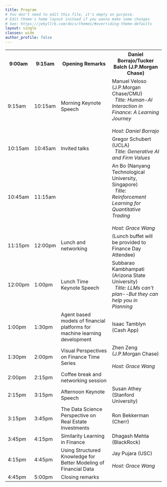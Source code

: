 ```yaml
---
title: Program
# You don't need to edit this file, it's empty on purpose.
# Edit theme's home layout instead if you wanna make some changes
# See: https://jekyllrb.com/docs/themes/#overriding-theme-defaults
layout: single
classes: wide
author_profile: false
---
```


<table class="tg">
<tbody>
  <tr>
    <th class="tg-feht">9:00am</th>
    <th class="tg-feht">9:15am</th>
    <th class="tg-feht">Opening Remarks</th>
    <th class="tg-feht">Daniel Borrajo/Tucker Balch (J.P.Morgan Chase)</th>
  </tr>
  <tr>
    <td class="tg-73oq">9:15am</td>
    <td class="tg-73oq">10:15am</td>
    <td class="tg-73oq">Morning Keynote Speech</td>
    <td class="tg-73oq">Manuel Veloso (J.P.Morgan Chase/CMU)
      <br>&nbsp;&nbsp;<em>Title: Human-AI Interaction in Finance: A Learning Journey</em> 
      <br><br><i>Host: Daniel Borrajo</i>
    </td>
  </tr>
  <tr>
    <td class="tg-73oq">10:15am</td>
    <td class="tg-73oq">10:45am</td>
    <td class="tg-73oq">Invited talks</td>
    <td class="tg-73oq">Gregor Schubert (UCLA) 
      <br>&nbsp;&nbsp;<em>Title: Generative AI and Firm Values</em> </td>
  </tr>
  <tr>
    <td class="tg-73oq">10:45am</td>
    <td class="tg-73oq">11:15am</td>
    <td class="tg-73oq"></td>
    <td class="tg-73oq">An Bo (Nanyang Technological University, Singapore)
      <br>&nbsp;&nbsp;<em>Title: Reinforcement Learning for Quantitative Trading</em><br>
      <br><i>Host: Grace Wang</i> </td>
  </tr>
  <tr>
    <td class="tg-vwhn">11:15pm</td>
    <td class="tg-vwhn">12:00pm</td>
    <td class="tg-vwhn">Lunch and networking</td>
    <td class="tg-vwhn">(Lunch buffet will be provided to Finance Day Attendee)</td>
  </tr>
  <tr>
    <td class="tg-73oq">12:00pm</td>
    <td class="tg-73oq">1:00pm</td>
    <td class="tg-73oq">Lunch Time Keynote Speech</td>
    <td class="tg-73oq">Subbarao Kambhampati (Arizona State University)
      <br>&nbsp;&nbsp;<em>Title: LLMs can't plan--But they can help you in Planning</em><br>
  </tr>
  <tr>
    <td class="tg-73oq">1:00pm</td>
    <td class="tg-73oq">1:30pm</td>
    <td class="tg-73oq">Agent based models of financial platforms for machine learning development</td>
    <td class="tg-73oq">Isaac Tamblyn (Cash App) </td> 
  </tr>
  <tr>
    <td class="tg-73oq">1:30pm</td>
    <td class="tg-73oq">2:00pm</td>
    <td class="tg-73oq">Visual Perspectives on Finance Time Series</td>
    <td class="tg-73oq">Zhen Zeng (J.P.Morgan Chase)
      <br><br><i>Host: Grace Wang</i> </td> 
  </tr>
  <tr>
    <td class="tg-65px">2:00pm</td>
    <td class="tg-65px">2:15pm</td>
    <td class="tg-65px">Coffee break and networking session</td>
    <td class="tg-65px"></td>
  </tr>
  <tr>
    <td class="tg-73oq">2:15pm</td>
    <td class="tg-73oq">3:15pm</td>
    <td class="tg-73oq">Afternoon Keynote Speech</td>
    <td class="tg-73oq">
      Susan Athey (Stanford University) </td> 
  </tr>
  <tr>
    <td class="tg-73oq">3:15pm</td>
    <td class="tg-73oq">3:45pm</td>
    <td class="tg-73oq">The Data Science Perspective on Real Estate Investments</td>
    <td class="tg-73oq">
      Ron Bekkerman (Cherr)       </td> 
  </tr>
  <tr>
    <td class="tg-73oq">3:45pm</td>
    <td class="tg-73oq">4:15pm</td>
    <td class="tg-73oq">Similarity Learning in Finance</td>
    <td class="tg-73oq">
      Dhagash Mehta (BlackRock)</td> 
  </tr>
  <tr>
    <td class="tg-73oq">4:15pm</td>
    <td class="tg-73oq">4:45pm</td>
    <td class="tg-73oq">Using Structured Knowledge for Better Modeling of Financial Data</td>
    <td class="tg-73oq">
      Jay Pujara (USC)
      <br><br><i>Host: Grace Wang</i> </td> 
  </tr>
  <tr>
    <td class="tg-feht">4:45pm</td>
    <td class="tg-feht">5:00pm</td>
    <td class="tg-feht">Closing remarks</td>
    <td class="tg-feht"></td> 
  </tr>
</tbody>
</table>

<!---
KDD Finance Day 2023 will take place on **August 7, 2023**. The detailed schedule will be released soon.


---
KDD Finance Day 2023 will take place on **August, 2023, 8:30am-5:00pm EDT**.  To attend the event, please register for the [KDD 2023 Conference](https://www.kdd.org/kdd2022/registration.html). You can register using the one "One-Day Conference" option if you only want to attend the _Trustworthy AI Day_.


<br />
<br />
<br />
# Talk and Speaker Details 

<a id="Elham_Tabassi"></a>
## Elham Tabassi
![](assets/images/elham_tabassi.png)

> **Title:** AI Risk Management

> **Abstract:** AI systems sometimes do not operate as intended because they are making inferences from patterns observed in data rather than a true understanding of what causes those patterns. Ensuring that these inferences are helpful and not harmful in particular use cases – especially when inferences are rapidly scaled and amplified – is fundamental to trustworthy AI. While answers to the question of what makes an AI technology trustworthy differ, there are certain key characteristics which support trustworthiness, including accuracy, explainability and interpretability, privacy, reliability, robustness, safety, security (resilience) and mitigation of harmful bias. There also are key guiding principles to take into account such as accountability, fairness, and equity. Cultivating trust and communication about how to understand and manage the risks of AI systems will help create opportunities for innovation and realize the full potential of this technology.<br /> 
This presentation overviews NIST’s effort in developing a framework to better manage risks to individuals, organizations, and society associated with AI. The NIST Artificial Intelligence Risk Management Framework (AI RMF or Framework) is intended for voluntary use and to improve the ability to incorporate trustworthiness considerations into the design, development, use, and evaluation of AI products, services, and systems.

> **Biography:** Elham Tabassi is the Chief of Staff in the Information Technology Laboratory (ITL) at the National Institute of Standards and Technology (NIST). She leads NIST Trustworthy and Responsible AI program that aims to cultivate trust in the design, development, and use of AI technologies by improving measurement science, standards, and related tools in ways that enhance economic security and improve quality of life. She has been working on various machine learning and computer vision research projects with applications in biometrics evaluation and standards since she joined NIST in 1999. She is a member of the National AI Resource Research Task Force, a senior member of IEEE, and a fellow of Washington Academy of Sciences.

<a id="Brian_Stanton"></a>
## Brian Stanton
![](assets/images/brian_stanton.jpg)

> **Title:** Trust and Perception of an AI System

> **Abstract:** The artificial intelligence (AI) revolution is upon us, with the promise of advances such as driverless cars, smart buildings, automated health diagnostics and improved security monitoring. Many current efforts are aimed to measure system trustworthiness through measurements of Accuracy, Reliability, and Explainability, among other system characteristics. While these characteristics are necessary, determining that the AI system is trustworthy because it meets its system requirements won’t ensure widespread adoption of AI.  It is the user, the human affected by, the AI who ultimately places their trust in the system.

> **Biography:** Brian Stanton (brian.stanton@nist.gov) is a Cognitive Scientist in the Visualization and Usability Group at the National Institute of Standards and Technology where, for the last six years he has been the leading researcher on the Artificial Intelligence User Trust project. He has worked on biometric projects for the Department of Homeland Security, Federal Bureau of Investigation's Hostage Rescue Team, and with Latent Fingerprint examiners. Previously he worked in private industry designing user interfaces for air traffic control systems and B2B web applications.

<a id="David_Marcos"></a>
## David James Marcos
![](assets/images/david_marcos.png)

> **Title:** Responsible AI: Building out Practical Governance

> **Abstract:** Practical and scalable governance is critical when developing responsible AI products and solutions.  Microsoft is operationalizing responsible AI through a coordinated cross-company effort as the company puts its principles into practice.  This talk will provide an overview of Microsoft’s approach and journey, discussing building blocks of our responsible AI program and the practical aspects of building and institutionalizing a culture of responsible AI across the company.

> **Biography:** David Marcos leads the governance and enablement team within Microsoft's Office of Responsible AI, driving cross-company efforts to institutionalize AI governance, awareness, and training.  Prior to his current position, Mr. Marcos led the development of Microsoft's Responsible AI compliance capabilities as part of the Ethics & Society team in Microsoft's Cloud & Artificial Intelligence division.  Mr. Marcos was also previously Chief Privacy Officer of Microsoft’s Cloud & Artificial Intelligence division, driving governance and privacy engineering solutions for GDPR.  Previous to employment with Microsoft, Mr. Marcos worked for the National Security Agency, holding a variety of positions, including technical director of the NSA Office of Civil Liberties and Privacy, deputy technical director of the NSA Office of the Director of Compliance, and privacy research lead in the NSA Research Directorate. David specializes in governance, privacy, and compliance, focusing on legal automation and ethical computation in cloud technologies.  Mr. Marcos holds a B.S. in Computer Engineering from Penn State and an M.S. in Strategic Intelligence from the National Intelligence University.  Mr. Marcos is both a Certified Information Privacy Manager and Technologist (CIPM/CIPT). 

<a id="Dinesh_Verma"></a>
## Dinesh Verma
![](assets/images/dinesh_verma.jpg)


> **Title:** Trusting the outcomes of AI models: Experiences from Applications of AI in IoT Solutions

> **Abstract:** Although the applications of AI and Machine Learning holds the promise of significant improvements in creating IoT solutions, a careless application of AI may do more harm than good.  Application of AI needs to be done with a careful understanding of the assumptions underlying the data for training, and exploring the differences in the training environment and the operational environment. In the course of deploying AI based solutions to tasks such as detection of IoT devices in the network, or in the use of acoustics for various IoT solutions, we came across several challenges in making AI based solutions work in a reliable and trustworthy manner.  On those experiences, we have drawn up a set of best practices for use of AI technologies in IoT solutions to develop resilient and trustworthy solutions. We believe these best practices should generalize to applications of AI in general, and would provide an overview of the same in the talk.

> **Biography:** Dinesh C. Verma is a Fellow of UK Royal Academy of Engineering, an IEEE Fellow and an IBM Fellow. Currently, he is working as the Chief Scientist of the Research Consulting Program with a focus on US Public Sector. He has authored 11 books, 150+ technical papers and 185+ U.S. patents. He has chaired/vice-chaired IEEE technical committee on computer communications, as well as IEEE Internet technical committee. He has served on various program committees and editorial boards. He is a member of the IBM Academy of Technology, an IBM Master Inventor, and won several IBM internal technical awards. He has contributed to several IBM products and service offerings including significant contributions to server networking stack, network management products, edge computing and cellular network analytics. He has led several multi-national multi-organizational research programs. More details about Dinesh can be seen at [http://ibm.biz/dineshverma](http://ibm.biz/dineshverma)

<a id="Santosh_Kumar"></a>
## Santosh Kumar
![](assets/images/santosh_kumar.jpg)

> **Title:** Challenges and Opportunities in Trustworthy AI for Health and Wellness

> **Abstract:** AI is regarded as the most promising tool to improve the quality of health care while reducing cost. It can be employed in many stages of care, including AI-assisted diagnosis from radiological images, AI-enabled robotic surgeries, AI-enabled wearables to remotely detect early signs of disease onset or deterioration, managing medication compliance and administration via AI-enabled conversational robots, assisting with post-treatment recovery via AI-powered virtual therapists, and surgical training.

> As the cost of failure in AI in many of these cases can result in health deterioration and threaten life, several fundamental scientific and engineering challenges need to be successfully resolved so that AI-enabled systems can gain and retain trust from various stakeholders. The incorporation of AI in healthcare decision-making, devices, and procedures also presents legal, regulatory, and ethical issues that are at their core about trust and trustworthiness.

> **Biography:** Santosh Kumar is the Lillian & Morrie Moss Professor of Computer Science at University of Memphis and Director of NIH-funded mHealth research centers called MD2K and mDOT. His research develops wearable AI to enable the development, optimization, and privacy-aware deployment of sensor-triggered health interventions. Open-source software developed by his team has been used to conduct scientific studies nationwide, producing hundreds of terabytes of wearable sensor data. His team has used these data to develop AI models for detecting stress, smoking, craving, cocaine use, brushing, and flossing from wearables.

<a id="James_Zou"></a>
## James Zou
![](assets/images/james_zou.jpg)

> **Title:** Debugging and editing AI models using natural language

> **Abstract:** Continuously understanding how AI makes mistakes and correcting these mistakes are important steps for building trustworthy systems. I will discuss some recent advances in using natural language to characterize how, where and why an AI model makes mistakes on specific slices of data. Then we will discuss how to edit models to correct some mistakes by providing it with high-level conceptual feedback.

> **Biography:** James Zou is an assistant professor at Stanford University. He works on making machine learning more reliable, human-compatible and mathematically sound. He also works on responsible deployment of AI in healthcare and medicine. He has received a Sloan fellowship, Chan-Zuckerberg fellowship, NSF CAREER, a Top Ten Clinical Research Achievement Award, and faculty awards from Google, Amazon, Tencent and Adobe.

<a id="Vera_Liao"></a>
## Q. Vera Liao
![](assets/images/vera_liao.jpg)

> **Title:** From trustworthy AI to appropriate trust: lessons from human-centered explainable AI

> **Abstract:** Explainability is often considered one of the pillars of trustworthy AI. The past few years have seen a surge of interest in algorithms, methods, and toolkits to make AI explainable, with one goal, among others, being engendering trust in users. However, empirical studies that examine people’s interactions with AI explanations have shown mixed results of their effectiveness and warned that even technical sound explanations can potentially result in harmful over-trust and over-reliance. In this talk, I will discuss lessons from research on human-centered explainable AI, and argue that technology creators’ responsibility is not limited to AI trustworthiness, but also responsibly communicating the trustworthiness to ensure appropriate and equitable user trust. I will also draw on social science and human-computer interaction (HCI) literature on trust in technologies to suggest paths forward for responsibly building trust in AI.

> **Biography:** Q. Vera Liao is a Principal Researcher at Microsoft Research Montréal, where she is part of the FATE (Fairness, Accountability, Transparency, and Ethics of AI) group. Her current research interests are in human-AI interaction, explainable AI, and responsible AI. Prior to joining MSR, she worked at IBM T.J. Watson Research Center, and studied at the University of Illinois at Urbana-Champaign and Tsinghua University. Her research received multiple paper awards at ACM CHI and IUI. She currently serves as the Co-Editor-in-Chief for Springer HCI Book Series, in the Editors team for ACM CSCW conferences, and on the Editorial Board of ACM Transactions on Interactive Intelligent Systems (TiiS).

<a id="Jiaqi_Ma"></a>
## Jiaqi Ma
![](assets/images/jiaqi_ma.png)

> **Title:** The Unique Challenges in Trustworthy Graph Machine Learning

> **Abstract:** TBD

> **Biography:** TBD

<a id="John_Dickerson"></a>
## John P. Dickerson
![](assets/images/john_dickerson.jpg)

> **Title:** On the Responsible Use of Machine Learning in Market Design

> **Abstract:** TBD

> **Biography:** TBD

<a id="Susan_Aaronson"></a>
## Susan Aaronson
![](assets/images/susan_aaronson.jpg)

> **Title:** Our Data Driven Future Needs a Rethink: Data Governance Ain't Working

> **Abstract:** TBD

> **Biography:** Susan Ariel Aaronson is a CIGI senior fellow. She is an expert in international trade, digital trade, good governance, and human rights.
Aaronson is particularly interested and writes on how the digital economy is changing governance and human rights. She is currently
writing on comparative advantage in data, comparing how nations govern data, and how virtual reality will challenge our existing
apporach to governance.

> Susan is also research professor of international affairs and cross-disciplinary fellow at George Washington University’s Elliott School of
International Affairs, where she directs the Digital Trade and Data Governance Hub. The Hub educates policy makers and the public on
domestic and international data governance. The Hub also maps the governance of personal, public and proprietary data around the
world to illuminate the state of data governance.

> Susan is the former Minerva Chair at the National War College. She is the author of six books and more than 50 scholarly articles. Her
work has been funded by major international foundations including the MacArthur, Hewlett, Ford Koch, and Rockefeller Foundations;
governments such as the Netherlands, the United States and Canada; international organizations such as the United Nations,
International Labour Organization and the World Bank; and US corporations including Google, Ford Motor and Levi Strauss. She loves
to do triathlons and study ballet and admits she Is mediocre at these activities.

<a id="Karen_Levy"></a>
## Karen Levy
![](assets/images/karen_levy.jpg)

> **Title:** AI and Data Governance

> **Abstract:** TBD

> **Biography:** Karen Levy is an Associate Professor of Information Science at Cornell University and Associated Faculty at Cornell Law School. She is a sociologist and lawyer whose research focuses on legal, social, and ethical dimensions of data-intensive technologies.

<a id="Anne_Washington"></a>
## Anne Washington
![](assets/images/anne_washington.jpg)

> **Title:** KDD in the public interest

> **Abstract:** TBD

> **Biography:** Anne L. Washington is Public Interest Technologist serving as an Assistant Professor of Data Policy at the NYU Steinhardt School. Her expertise on public sector information currently addresses the emerging governance needs of data science. The National Science Foundation has funded her research multiple times including a prestigious 5-year NSF CAREER grant on open government data. Her data-intensive projects draw on both interpretive research methods and computational text analysis. She holds an undergraduate degree in computer science from Brown University and a doctorate in Information Systems and Technology Management from  The George Washington University  School of Business.
  -->

